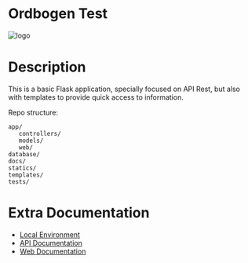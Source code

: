 # Ordbogen Test
![logo](http://ordbogen.com/logos/img/logo/ordbogen/rgb/png/ordbogen_blue_200px.png)



# Description
This is a basic Flask application, specially focused on API Rest, but also with templates to provide quick access to information.
 

Repo structure:

```
app/
   controllers/ 
   models/
   web/
database/
docs/
statics/
templates/
tests/
```


# Extra Documentation

- [Local Environment](/docs/01_local_enviroment.md)
- [API Documentation](/docs/02_api_documentation.md)
- [Web Documentation](/docs/03_web_documentation.md)
